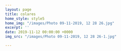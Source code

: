 ```yaml
---
layout: page
title: colares
home_style: style5
home_img: "/images/Photo 09-11-2019, 12 28 26.jpg"
excerpt: ''
date: 2019-11-12 00:00:00 +0000
img_src: "/images/Photo 09-11-2019, 12 28 26-1.jpg"

---
```

